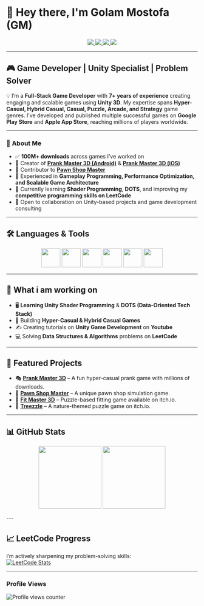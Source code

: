 # 👋 Hey there, I'm **Golam Mostofa (GM)**  
<p align="center">
  <a href="https://linkedin.com/in/golammostofa007" target="_blank">
    <img src="https://img.shields.io/badge/LinkedIn-%231E77B5.svg?&style=for-the-badge&logo=linkedin&logoColor=white" />
  </a>
  <a href="https://www.facebook.com/golammostofa007" target="_blank">
    <img src="https://img.shields.io/badge/Facebook-%232E87FB.svg?&style=for-the-badge&logo=facebook&logoColor=white" />
  </a>
  <a href="https://instagram.com/mostofa.gm" target="_blank">
    <img src="https://img.shields.io/badge/Instagram-%23000000.svg?&style=for-the-badge&logo=instagram&logoColor=white" />
  </a>
  <a href="https://github.com/gmostofa" target="_blank">
    <img src="https://img.shields.io/badge/GitHub-%2324292e.svg?&style=for-the-badge&logo=github&logoColor=white" />
  </a>
</p>



---

## 🎮 **Game Developer | Unity Specialist | Problem Solver**

💡 I’m a **Full-Stack Game Developer** with **7+ years of experience** creating engaging and scalable games using **Unity 3D**. My expertise spans **Hyper-Casual, Hybrid Casual, Casual, Puzzle, Arcade, and Strategy** game genres. I’ve developed and published multiple successful games on **Google Play Store** and **Apple App Store**, reaching millions of players worldwide.

---

### 🚀 **About Me**
- ✅ **100M+ downloads** across games I’ve worked on  
- 🔭 Creator of **[Prank Master 3D (Android)](https://play.google.com/store/apps/details?id=com.alphapotato.prankster)** & **[Prank Master 3D (iOS)](https://apps.apple.com/us/app/prank-master-3d/id1528127833)**  
- 📱 Contributor to **[Pawn Shop Master](https://play.google.com/store/apps/details?id=com.alphapotato.pawnshopmaster)**  
- 🎯 Experienced in **Gameplay Programming, Performance Optimization, and Scalable Game Architecture**  
- 🌱 Currently learning **Shader Programming**, **DOTS**, and improving my **competitive programming skills on LeetCode**  
- 🤝 Open to collaboration on Unity-based projects and game development consulting  

---

## 🛠 **Languages & Tools**
<p align="center">
<img src="https://profilinator.rishav.dev/skills-assets/unity.png" height="50" />  
<img src="https://profilinator.rishav.dev/skills-assets/csharp-original.svg" height="50" />  
<img src="https://profilinator.rishav.dev/skills-assets/javascript-original.svg" height="50" />  
<img src="https://profilinator.rishav.dev/skills-assets/android-original-wordmark.svg" height="50" />  
<img src="https://profilinator.rishav.dev/skills-assets/mongodb-original-wordmark.svg" height="50" />  
<img src="https://profilinator.rishav.dev/skills-assets/git-scm-icon.svg" height="50" />  
</p>

---

## 🚀 **What i am working on**

- 🖥 **Learning Unity Shader Programming** & **DOTS (Data-Oriented Tech Stack)**  
- 🧩 Building **Hyper-Casual & Hybrid Casual Games**  
- ✍ Creating tutorials on **Unity Game Development** on **Youtube**  
- 💻 Solving **Data Structures & Algorithms** problems on **LeetCode**  

---

## 🚀 **Featured Projects**
- 🎭 [**Prank Master 3D**](https://play.google.com/store/apps/details?id=com.alphapotato.prankster) – A fun hyper-casual prank game with millions of downloads.  
- 🏪 [**Pawn Shop Master**](https://play.google.com/store/apps/details?id=com.alphapotato.pawnshopmaster) – A unique pawn shop simulation game.  
- 🧩 [**Fit Master 3D**](https://gmostofa.itch.io/fit-master-3d) – Puzzle-based fitting game available on itch.io.  
- 🌳 [**Treezzle**](https://gmostofa.itch.io/treezzle) – A nature-themed puzzle game on itch.io.  

---





## 📊 **GitHub Stats**
<p align="center">
<img src="https://github-readme-stats.vercel.app/api?username=gmostofa&show_icons=true&theme=tokyonight" height="165"/>
<img src="https://github-readme-stats.vercel.app/api/top-langs/?username=gmostofa&layout=compact&theme=tokyonight" height="165"/>
</p>
---



## 📈 **LeetCode Progress**
I’m actively sharpening my problem-solving skills:  
[![LeetCode Stats](https://leetcard.jacoblin.cool/gmostofa?theme=dark&font=Karma)](https://leetcode.com/gmostofa/)

---

### **Profile Views**  
![Profile views counter](https://komarev.com/ghpvc/?username=gmostofa&&style=flat-square)  
